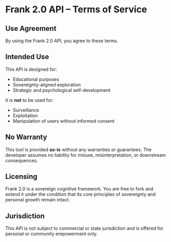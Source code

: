 # Frank 2.0 API – Terms of Service

## Use Agreement
By using the Frank 2.0 API, you agree to these terms.

## Intended Use
This API is designed for:
- Educational purposes
- Sovereignty-aligned exploration
- Strategic and psychological self-development

It is **not** to be used for:
- Surveillance
- Exploitation
- Manipulation of users without informed consent

## No Warranty
This tool is provided **as-is** without any warranties or guarantees. The developer assumes no liability for misuse, misinterpretation, or downstream consequences.

## Licensing
Frank 2.0 is a sovereign cognitive framework. You are free to fork and extend it under the condition that its core principles of sovereignty and personal growth remain intact.

## Jurisdiction
This API is not subject to commercial or state jurisdiction and is offered for personal or community empowerment only.
